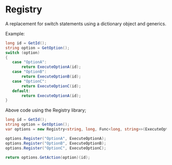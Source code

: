 Registry
========

A replacement for switch statements using a dictionary object and generics.

Example:

```csharp
long id = GetId();
string option = GetOption();
switch (option)
{
   case "OptionA":
       return ExecuteOptionA(id);
   case "OptionB":
       return ExecuteOptionB(id);
   case "OptionC":
       return ExecuteOptionC(id);
   default:
       return ExecuteOptionA(id);
}
```

Above code using the Registry library;

```csharp
long id = GetId();
string option = GetOption();
var options = new Registry<string, long, Func<long, string>>(ExecuteOptionA);

options.Register("OptionA", ExecuteOptionA);
options.Register("OptionB", ExecuteOptionB);
options.Register("OptionC", ExecuteOptionC);

return options.GetAction(option)(id);
```
